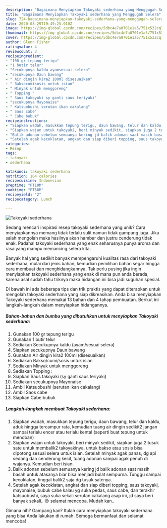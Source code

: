 ```yaml
---
description: "Bagaimana Menyiapkan Takoyaki sederhana yang Menggugah Selera"
title: "Bagaimana Menyiapkan Takoyaki sederhana yang Menggugah Selera"
slug: 724-bagaimana-menyiapkan-takoyaki-sederhana-yang-menggugah-selera
date: 2020-08-29T19:49:25.910Z
image: https://img-global.cpcdn.com/recipes/5dbc4e7a0701e1a5/751x532cq70/takoyaki-sederhana-foto-resep-utama.jpg
thumbnail: https://img-global.cpcdn.com/recipes/5dbc4e7a0701e1a5/751x532cq70/takoyaki-sederhana-foto-resep-utama.jpg
cover: https://img-global.cpcdn.com/recipes/5dbc4e7a0701e1a5/751x532cq70/takoyaki-sederhana-foto-resep-utama.jpg
author: Glenn Fisher
ratingvalue: 4
reviewcount: 3
recipeingredient:
- "100 gr tepung terigu"
- "1 butir telur"
- "Secukupnya kaldu ayamsesuai selera"
- "secukupnya Daun bawang"
- " Air dingin kira2 100ml disesuaikan"
- " Baksocumisosis untuk isian"
- " Minyak untuk menggoreng"
- " Topping "
- " Saus takoyaki sy ganti saus teriyaki"
- "secukupnya Mayonaise"
- " Katsuobushi serutan ikan cakalang"
- " Saos cabe"
- " Cabe bubuk"
recipeinstructions:
- "Siapkan wadah, masukkan tepung terigu, daun bawang, telur dan kaldu, aduk hingga tercampur rata, kemudian tuang air dingin sedikit2 jangan sampai terlalu encer atau terlalu kental (seperti buat tepung untuk mendoan)"
- "Siapkan wajan untuk takoyaki, beri minyak sedikit, siapkan juga 2 tusuk sate untuk membalik2 takoyakinya, untuk bakso atau sosis bisa dipotong sesuai selera untuk isian. Setelah minyak agak panas, dg api sedang dan cenderung kecil, tuang adonan sampai agak penuh di wajanya. Kemudian beri isian."
- "Balik adonan sebelum semuanya kering jd balik adonan saat masih basah untuk atasanya biar bisa menjadi bulat sempurna. Tunggu sampai kecoklatan, tinggal balik2 saja dg tusuk satenya."
- "Setelah agak kecoklatan, angkat dan siap diberi topping, saus takoyaki, mayonaise, bubuk cabe kalau yg suka pedas, saus cabe, dan terakhir katsuobushi, saya suka sekali serutan cakalang asap ini, jd saya beri banyak sekali.. 😊 selamat mencoba. Mudah kan.."
categories:
- Resep
tags:
- takoyaki
- sederhana

katakunci: takoyaki sederhana 
nutrition: 164 calories
recipecuisine: Indonesian
preptime: "PT10M"
cooktime: "PT50M"
recipeyield: "2"
recipecategory: Lunch

---
```



![Takoyaki sederhana](https://img-global.cpcdn.com/recipes/5dbc4e7a0701e1a5/751x532cq70/takoyaki-sederhana-foto-resep-utama.jpg)

Sedang mencari inspirasi resep takoyaki sederhana yang unik? Cara menyiapkannya memang tidak terlalu sulit namun tidak gampang juga. Jika salah mengolah maka hasilnya akan hambar dan justru cenderung tidak enak. Padahal takoyaki sederhana yang enak seharusnya punya aroma dan rasa yang mampu memancing selera kita.



Banyak hal yang sedikit banyak mempengaruhi kualitas rasa dari takoyaki sederhana, mulai dari jenis bahan, kemudian pemilihan bahan segar hingga cara membuat dan menghidangkannya. Tak perlu pusing jika ingin menyiapkan takoyaki sederhana yang enak di mana pun anda berada, karena asal sudah tahu triknya maka hidangan ini bisa jadi suguhan spesial.


Di bawah ini ada beberapa tips dan trik praktis yang dapat diterapkan untuk mengolah takoyaki sederhana yang siap dikreasikan. Anda bisa menyiapkan Takoyaki sederhana memakai 13 bahan dan 4 tahap pembuatan. Berikut ini langkah-langkah dalam menyiapkan hidangannya.

<!--inarticleads1-->

##### Bahan-bahan dan bumbu yang dibutuhkan untuk menyiapkan Takoyaki sederhana:

1. Gunakan 100 gr tepung terigu
1. Gunakan 1 butir telur
1. Sediakan Secukupnya kaldu (ayam/sesuai selera)
1. Siapkan secukupnya Daun bawang
1. Gunakan  Air dingin kira2 100ml (disesuaikan)
1. Sediakan  Bakso/cumi/sosis untuk isian
1. Sediakan  Minyak untuk menggoreng
1. Sediakan  Topping :
1. Siapkan  Saus takoyaki (sy ganti saus teriyaki)
1. Sediakan secukupnya Mayonaise
1. Ambil  Katsuobushi (serutan ikan cakalang)
1. Ambil  Saos cabe
1. Siapkan  Cabe bubuk




<!--inarticleads2-->

##### Langkah-langkah membuat Takoyaki sederhana:

1. Siapkan wadah, masukkan tepung terigu, daun bawang, telur dan kaldu, aduk hingga tercampur rata, kemudian tuang air dingin sedikit2 jangan sampai terlalu encer atau terlalu kental (seperti buat tepung untuk mendoan)
1. Siapkan wajan untuk takoyaki, beri minyak sedikit, siapkan juga 2 tusuk sate untuk membalik2 takoyakinya, untuk bakso atau sosis bisa dipotong sesuai selera untuk isian. Setelah minyak agak panas, dg api sedang dan cenderung kecil, tuang adonan sampai agak penuh di wajanya. Kemudian beri isian.
1. Balik adonan sebelum semuanya kering jd balik adonan saat masih basah untuk atasanya biar bisa menjadi bulat sempurna. Tunggu sampai kecoklatan, tinggal balik2 saja dg tusuk satenya.
1. Setelah agak kecoklatan, angkat dan siap diberi topping, saus takoyaki, mayonaise, bubuk cabe kalau yg suka pedas, saus cabe, dan terakhir katsuobushi, saya suka sekali serutan cakalang asap ini, jd saya beri banyak sekali.. 😊 selamat mencoba. Mudah kan..




Gimana nih? Gampang kan? Itulah cara menyiapkan takoyaki sederhana yang bisa Anda lakukan di rumah. Semoga bermanfaat dan selamat mencoba!
